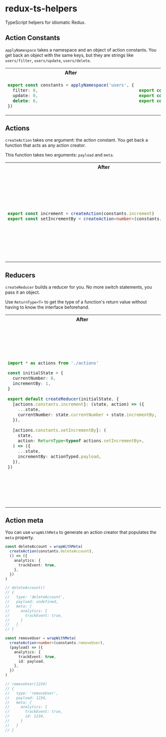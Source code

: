 # redux-ts-helpers

TypeScript helpers for idiomatic Redux.

## Action Constants

`applyNamespace` takes a namespace and an object of action constants. You
get back an object with the same keys, but they are strings like
`users/filter`, `users/update`, `users/delete`.

<table>
  <tr>
    <th>After</th>
    <th>Before</th>
  </tr>

  <tr>
    <td>

```typescript
export const constants = applyNamespace('users', {
  filter: 0,
  update: 0,
  delete: 0,
})
```

</td>
    <td>

```typescript
export const FILTER = 'USERS_FILTER'
export const UPDATE = 'USERS_UPDATE'
export const DELETE = 'USERS_DELETE'
```

</td>
  </tr>
</table>

## Actions

`createAction` takes one argument: the action constant. You get back a
function that acts as any action creator.

This function takes two arguments: `payload` and `meta`.

<table>
  <tr>
    <th>After</th>
    <th>Before</th>
  </tr>

  <tr>
    <td>

```typescript
export const increment = createAction(constants.increment)
export const setIncrementBy = createAction<number>(constants.setIncrementBy)
```

</td>
    <td>

```typescript
export interface Increment {
  type: 'INCREMENT'
}
export const increment: ActionCreator<Increment> = () => ({
  type: 'INCREMENT',
})

export interface SetIncrementBy {
  type: 'SET_INCREMENT_BY'
  payload: number
}
export const setIncrementBy: ActionCreator<SetIncrementBy> = (n: number) => ({
  type: 'SET_INCREMENT_BY',
  payload: n,
})
```

</td>
  </tr>
</table>

## Reducers

`createReducer` builds a reducer for you. No more switch statements, you pass
it an object.

Use `ReturnType<T>` to get the type of a function's return value without
having to know the interface beforehand.

<table>
  <tr>
    <th>After</th>
    <th>Before</th>
  </tr>

  <tr>
    <td>

```typescript
import * as actions from './actions'

const initialState = {
  currentNumber: 0,
  incrementBy: 1,
}

export default createReducer(initialState, {
  [actions.constants.increment]: (state, action) => ({
    ...state,
    currentNumber: state.currentNumber + state.incrementBy,
  }),

  [actions.constants.setIncrementBy]: (
    state,
    action: ReturnType<typeof actions.setIncrementBy>,
  ) => ({
    ...state,
    incrementBy: actionTyped.payload,
  }),
})
```

</td>
    <td>

```typescript
import * as actions from './actions'

interface State {
  currentNumber: number
  incrementBy: number
}

const initialState: State {
  currentNumber: 0,
  incrementBy: 0,
}

export const reducer: Reducer<State> = (state = initialState, action) => {
  switch (action.type) {
    case actions.INCREMENT:
      return {
        ...state,
        currentNumber: state.currentNumber + state.incrementBy,
      }

    case actions.SET_INCREMENT_BY: {
      const actionTyped = action as actions.SetIncrementBy

      return {
        ...state,
        incrementBy: actionTyped.payload
      }
    }

    default:
      return state
  }
}
```

</td>
  </tr>

</table>

## Action meta

You can use `wrapWithMeta` to generate an action creator that populates the
`meta` property.

```ts
const deleteAccount = wrapWithMeta(
  createAction(constants.deleteAccount),
  () => ({
    analytics: {
      trackEvent: true,
    },
  })
)

// deleteAccount()
// {
//   type: 'deleteAccount',
//   payload: undefined,
//   meta: {
//     analytics: {
//       trackEvent: true,
//     }
//   }
// }

const removeUser = wrapWithMeta(
  createAction<number>(constants.removeUser),
  (payload) => ({
    analytics: {
      trackEvent: true,
      id: payload,
    },
  })
)

// removeUser(1234)
// {
//   type: 'removeUser',
//   payload: 1234,
//   meta: {
//     analytics: {
//       trackEvent: true,
//       id: 1234,
//     }
//   }
// }
```